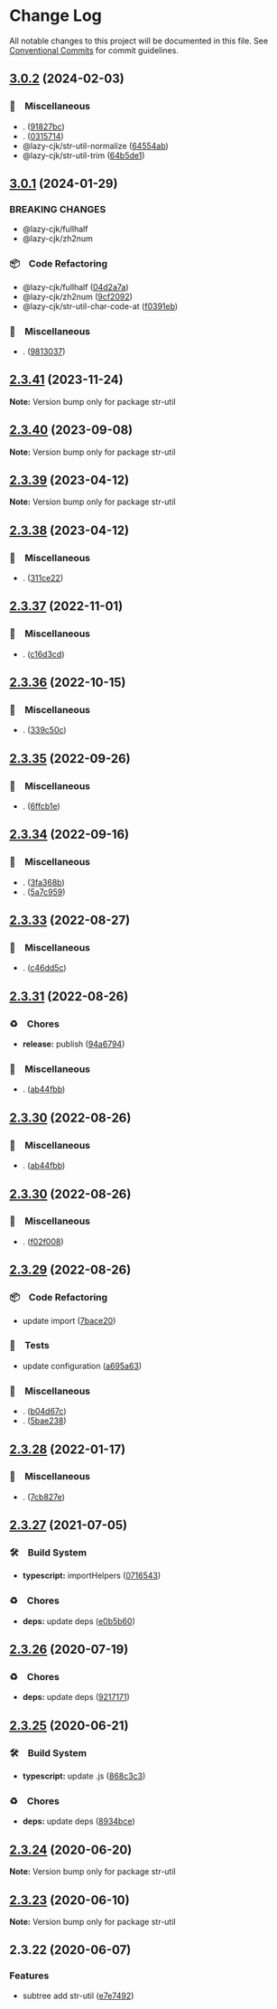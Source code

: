 # Change Log

All notable changes to this project will be documented in this file.
See [Conventional Commits](https://conventionalcommits.org) for commit guidelines.

## [3.0.2](https://github.com/bluelovers/ws-string/compare/str-util@3.0.1...str-util@3.0.2) (2024-02-03)



### 🔖　Miscellaneous

* . ([91827bc](https://github.com/bluelovers/ws-string/commit/91827bc744c17170bd9d9010ed49e77590da211f))
* . ([0315714](https://github.com/bluelovers/ws-string/commit/0315714ab0f98cce959be71cbe0b86c3e96401f3))
* @lazy-cjk/str-util-normalize ([64554ab](https://github.com/bluelovers/ws-string/commit/64554ab7215653f89e566771630124052ee9d2a4))
* @lazy-cjk/str-util-trim ([64b5de1](https://github.com/bluelovers/ws-string/commit/64b5de18f3347253d147ee6e811db578194a9cbd))



## [3.0.1](https://github.com/bluelovers/ws-string/compare/str-util@2.3.41...str-util@3.0.1) (2024-01-29)


### BREAKING CHANGES

* @lazy-cjk/fullhalf
* @lazy-cjk/zh2num



### 📦　Code Refactoring

* @lazy-cjk/fullhalf ([04d2a7a](https://github.com/bluelovers/ws-string/commit/04d2a7adb4af497ca2d2e2e24977f5dcdc156c66))
* @lazy-cjk/zh2num ([9cf2092](https://github.com/bluelovers/ws-string/commit/9cf2092e0d7dfdcdc2e28b5c6a8cc9e562c4548b))
* @lazy-cjk/str-util-char-code-at ([f0391eb](https://github.com/bluelovers/ws-string/commit/f0391eb9e75dc730ceffd2bec4776abf9503da72))


### 🔖　Miscellaneous

* . ([9813037](https://github.com/bluelovers/ws-string/commit/9813037fc4de56b134bd28286983920987a7dfc7))



## [2.3.41](https://github.com/bluelovers/ws-string/compare/str-util@2.3.40...str-util@2.3.41) (2023-11-24)

**Note:** Version bump only for package str-util





## [2.3.40](https://github.com/bluelovers/ws-string/compare/str-util@2.3.39...str-util@2.3.40) (2023-09-08)

**Note:** Version bump only for package str-util





## [2.3.39](https://github.com/bluelovers/ws-string/compare/str-util@2.3.38...str-util@2.3.39) (2023-04-12)

**Note:** Version bump only for package str-util





## [2.3.38](https://github.com/bluelovers/ws-string/compare/str-util@2.3.37...str-util@2.3.38) (2023-04-12)



### 🔖　Miscellaneous

* . ([311ce22](https://github.com/bluelovers/ws-string/commit/311ce2270831e0dcfb649115ee2a92979f2f320e))



## [2.3.37](https://github.com/bluelovers/ws-string/compare/str-util@2.3.36...str-util@2.3.37) (2022-11-01)



### 🔖　Miscellaneous

* . ([c16d3cd](https://github.com/bluelovers/ws-string/commit/c16d3cd54f8a49287f41805546dca27f709f009d))



## [2.3.36](https://github.com/bluelovers/ws-string/compare/str-util@2.3.35...str-util@2.3.36) (2022-10-15)



### 🔖　Miscellaneous

* . ([339c50c](https://github.com/bluelovers/ws-string/commit/339c50c70b046a1565bc9b359daba143a8a220e9))



## [2.3.35](https://github.com/bluelovers/ws-string/compare/str-util@2.3.34...str-util@2.3.35) (2022-09-26)



### 🔖　Miscellaneous

* . ([6ffcb1e](https://github.com/bluelovers/ws-string/commit/6ffcb1e8165e2631ce5b6539e54c93e3d49d9c0d))



## [2.3.34](https://github.com/bluelovers/ws-string/compare/str-util@2.3.33...str-util@2.3.34) (2022-09-16)



### 🔖　Miscellaneous

* . ([3fa368b](https://github.com/bluelovers/ws-string/commit/3fa368b5b93ba7cba2638e49e3f84af38c75fcfe))
* . ([5a7c959](https://github.com/bluelovers/ws-string/commit/5a7c9593ae906b55bbd7923122e804436a5736b9))



## [2.3.33](https://github.com/bluelovers/ws-string/compare/str-util@2.3.31...str-util@2.3.33) (2022-08-27)



### 🔖　Miscellaneous

* . ([c46dd5c](https://github.com/bluelovers/ws-string/commit/c46dd5c282d6b6297c374f5e6983bc05a2a3914b))



## [2.3.31](https://github.com/bluelovers/ws-string/compare/str-util@2.3.30...str-util@2.3.31) (2022-08-26)



### ♻️　Chores

* **release:** publish ([94a6794](https://github.com/bluelovers/ws-string/commit/94a6794030893ceec691d20444d562f4579ba967))


### 🔖　Miscellaneous

* . ([ab44fbb](https://github.com/bluelovers/ws-string/commit/ab44fbb3afc8931caea68a1528c74a4e873b0731))



## [2.3.30](https://github.com/bluelovers/ws-string/compare/str-util@2.3.30...str-util@2.3.30) (2022-08-26)



### 🔖　Miscellaneous

* . ([ab44fbb](https://github.com/bluelovers/ws-string/commit/ab44fbb3afc8931caea68a1528c74a4e873b0731))



## [2.3.30](https://github.com/bluelovers/ws-string/compare/str-util@2.3.29...str-util@2.3.30) (2022-08-26)



### 🔖　Miscellaneous

* . ([f02f008](https://github.com/bluelovers/ws-string/commit/f02f0084480b8c21f85f55f1c0d5f0e0e86306dc))



## [2.3.29](https://github.com/bluelovers/ws-string/compare/str-util@2.3.28...str-util@2.3.29) (2022-08-26)



### 📦　Code Refactoring

* update import ([7bace20](https://github.com/bluelovers/ws-string/commit/7bace20f1efebf35b133e58e6dd107bb2ceeb562))


### 🚨　Tests

* update configuration ([a695a63](https://github.com/bluelovers/ws-string/commit/a695a63cafc1a89b5f86cdbeb4cf1295933c9039))


### 🔖　Miscellaneous

* . ([b04d67c](https://github.com/bluelovers/ws-string/commit/b04d67c8ca4b321cf88b01d82beb645f43a052e1))
* . ([5bae238](https://github.com/bluelovers/ws-string/commit/5bae23820b5f8032d9715292c485ed3272909c36))



## [2.3.28](https://github.com/bluelovers/ws-string/compare/str-util@2.3.27...str-util@2.3.28) (2022-01-17)


### 🔖　Miscellaneous

* . ([7cb827e](https://github.com/bluelovers/ws-string/commit/7cb827e5dc146474f8385ba919eefb48824c1dc2))





## [2.3.27](https://github.com/bluelovers/ws-string/compare/str-util@2.3.26...str-util@2.3.27) (2021-07-05)


### 🛠　Build System

* **typescript:** importHelpers ([0716543](https://github.com/bluelovers/ws-string/commit/07165434bf3e251a31c4d27966ea53136e5bc2e0))


### ♻️　Chores

* **deps:** update deps ([e0b5b60](https://github.com/bluelovers/ws-string/commit/e0b5b60acb7109a0f7a634ba942ada935906e655))





## [2.3.26](https://github.com/bluelovers/ws-string/compare/str-util@2.3.25...str-util@2.3.26) (2020-07-19)


### ♻️　Chores

* **deps:** update deps ([9217171](https://github.com/bluelovers/ws-string/commit/92171710ad05549c9fef9fc875b3b587d87afdb1))





## [2.3.25](https://github.com/bluelovers/ws-string/compare/str-util@2.3.24...str-util@2.3.25) (2020-06-21)


### 🛠　Build System

* **typescript:** update .js ([868c3c3](https://github.com/bluelovers/ws-string/commit/868c3c3f987efc2b7bc35cbd4c99ba1d79e33109))


### ♻️　Chores

* **deps:** update deps ([8934bce](https://github.com/bluelovers/ws-string/commit/8934bce53827a2af68a117c6e561fe201c5037ea))





## [2.3.24](https://github.com/bluelovers/ws-string/compare/str-util@2.3.23...str-util@2.3.24) (2020-06-20)

**Note:** Version bump only for package str-util





## [2.3.23](https://github.com/bluelovers/ws-string/compare/str-util@2.3.22...str-util@2.3.23) (2020-06-10)

**Note:** Version bump only for package str-util





## 2.3.22 (2020-06-07)


### Features

* subtree add str-util ([e7e7492](https://github.com/bluelovers/ws-string/commit/e7e74928ab4dd8e36caf5cebffe43f5d19a50b4e))
